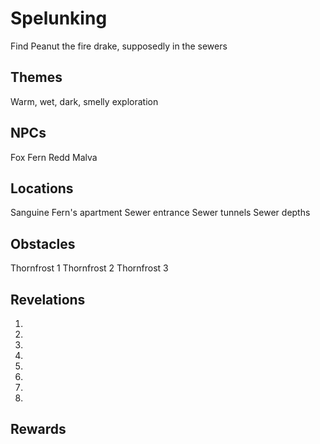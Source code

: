 # Spelunking
Find Peanut the fire drake, supposedly in the sewers

## Themes
Warm, wet, dark, smelly exploration

## NPCs
Fox
Fern
Redd
Malva

## Locations
Sanguine
Fern's apartment
Sewer entrance
Sewer tunnels
Sewer depths

## Obstacles
Thornfrost 1
Thornfrost 2
Thornfrost 3

## Revelations
1. 
2. 
3. 
4. 
5. 
6. 
7. 
8. 

## Rewards
